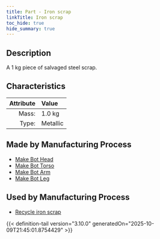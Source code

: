 ```yaml
---
title: Part - Iron scrap
linkTitle: Iron scrap
toc_hide: true
hide_summary: true
---
```

<!-- This is generated by the MarsSim HelpGenertor, do not edit. -->

## Description
A 1 kg piece of salvaged steel scrap.

## Characteristics

| Attribute      | Value |
|--------:|:------|
|Mass:|1.0 kg|
|Type:|Metallic|

## Made by Manufacturing Process

- [Make Bot Head](/docs/definitions/process/make-bot-head)
- [Make Bot Torso](/docs/definitions/process/make-bot-torso)
- [Make Bot Arm](/docs/definitions/process/make-bot-arm)
- [Make Bot Leg](/docs/definitions/process/make-bot-leg)

## Used by Manufacturing Process

- [Recycle iron scrap](/docs/definitions/process/recycle-iron-scrap)



{{< definition-tail version="3.10.0" generatedOn="2025-10-09T21:45:01.8754429" >}}



